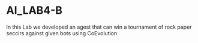 # AI_LAB4-B
In this Lab we developed an agest that can win a tournament of rock paper seccirs against given bots using CoEvolution 

